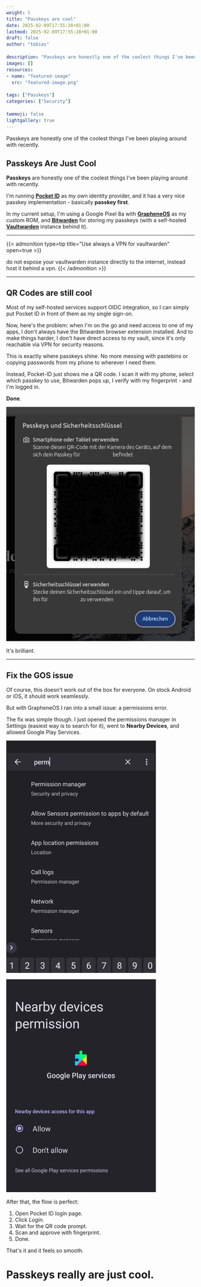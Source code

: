 ```yaml
---
weight: 5
title: "Passkeys are cool"
date: 2025-02-09T17:55:28+01:00
lastmod: 2025-02-09T17:55:28+01:00
draft: false
author: "tobias"

description: "Passkeys are honestly one of the coolest things I've been playing around with recently."
images: []
resources:
- name: "featured-image"
  src: "featured-image.png"

tags: ["Passkeys"]
categories: ["Security"]

twemoji: false
lightgallery: true
---
```

Passkeys are honestly one of the coolest things I've been playing around with recently.

<!--more-->

## Passkeys Are Just Cool

**Passkeys** are honestly one of the coolest things I've been playing around
with recently.

I'm running [**Pocket ID**](https://pocket-id.org) as my own
identity provider, and it has a very nice passkey
implementation - basically **passkey first**.

In my current setup, I'm using a Google Pixel 8a with [**GrapheneOS**](https://grapheneos.org/) as my
custom ROM, and [**Bitwarden**](https://bitwarden.com/) for storing my passkeys (with a self-hosted
[**Vaultwarden**](https://github.com/dani-garcia/vaultwarden) instance behind it). 

___

{{< admonition type=tip title="Use always a VPN for vaultwarden" open=true >}}

do not expose your vaultwarden instance directly to the internet, instead host it behind a vpn.
{{< /admonition >}}

---

## QR Codes are still cool 

Most of my self-hosted services support
OIDC integration, so I can simply put Pocket ID in front of them as my
single sign-on.

Now, here's the problem: when I'm on the go and need access to one of my
apps, I don't always have the Bitwarden browser extension installed. And
to make things harder, I don't have direct access to my vault, since
it's only reachable via VPN for security reasons.

This is exactly where passkeys shine. No more messing with pastebins or
copying passwords from my phone to wherever I need them. 

Instead, Pocket-ID just shows me a QR code. I scan it with my phone, select which
passkey to use, Bitwarden pops up, I verify with my fingerprint - and
I'm logged in. 

**Done**. 

![login via qr code](./image1.png)

It's brilliant.

---

## Fix the GOS issue

Of course, this doesn't work out of the box for everyone. On stock
Android or iOS, it should work seamlessly. 

But with GrapheneOS I ran into a small issue: a permissions error. 

The fix was simple though. 
I just opened the permissions manager in Settings (easiest way is to
search for it), went to **Nearby Devices**, and allowed Google Play
Services.

<img src="./permission.png" alt="search for permission" width="400">
<p>
<img src="./allow.png" alt="allow play services to nearby" width="400">

After that, the flow is perfect:
1. Open Pocket ID login page.
2. Click *Login*.
3. Wait for the QR code prompt.
4. Scan and approve with fingerprint.
5. Done.

That's it and it feels so smooth. 

# Passkeys really are just cool.